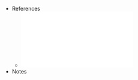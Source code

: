 - References
	- ![6. Teoremas de Gauss e de Stokes.pdf](../assets/6._Teoremas_de_Gauss_e_de_Stokes_1735668773204_0.pdf)
- Notes